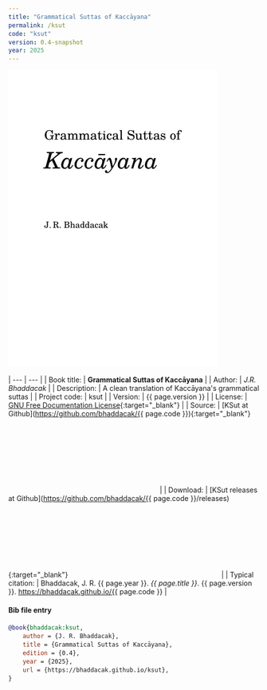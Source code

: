```yaml
---
title: "Grammatical Suttas of Kaccāyana"
permalink: /ksut
code: "ksut"
version: 0.4-snapshot
year: 2025
---
```


![PPMAN](/assets/images/ksut.jpg)

| --- | --- |
| Book title: | **Grammatical Suttas of Kaccāyana** |
| Author: | *J.R. Bhaddacak* |
| Description: | A clean translation of Kaccāyana's grammatical suttas |
| Project code: | ksut |
| Version: | {{ page.version }} |
| License: | [GNU Free Documentation License](https://www.gnu.org/licenses/){:target="\_blank"} |
| Source: | [KSut at Github](https://github.com/bhaddacak/{{ page.code }}){:target="\_blank"} <svg class="icon"><use xlink:href="/assets/fontawesome/custom.svg#github-alt"></use></svg> |
| Download: | [KSut releases at Github](https://github.com/bhaddacak/{{ page.code }}/releases){:target="\_blank"} <svg class="icon"><use xlink:href="/assets/fontawesome/custom.svg#github-alt"></use></svg> |
| Typical citation: | Bhaddacak, J. R. {{ page.year }}. *{{ page.title }}*. {{ page.version }}. https://bhaddacak.github.io/{{ page.code }} |

#### Bib file entry
```bib
@book{bhaddacak:ksut,
	author = {J. R. Bhaddacak},
	title = {Grammatical Suttas of Kaccāyana},
	edition = {0.4},
	year = {2025},
	url = {https://bhaddacak.github.io/ksut},
}
```

